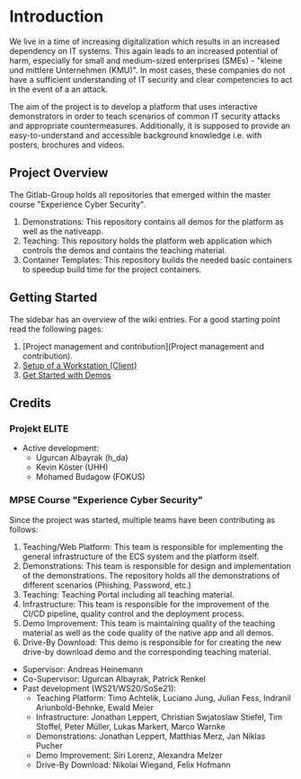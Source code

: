 # Introduction

We live in a time of increasing digitalization which results in an increased dependency on IT systems. This again leads to an increased potential of harm, especially for small and medium-sized enterprises (SMEs) - "kleine und mittlere Unternehmen (KMU)".  In most cases, these companies do not have a sufficient understanding of IT security and clear competencies to act in the event of a an attack.

The aim of the project is to develop a platform that uses interactive demonstrators in order to teach scenarios of common IT security attacks and appropriate countermeasures. Additionally, it is supposed to provide an easy-to-understand and accessible background knowledge i.e. with posters, brochures and videos.

## Project Overview

The Gitlab-Group holds all repositories that emerged within the master course "Experience Cyber Security".

1. Demonstrations: This repository contains all demos for the platform as well as the nativeapp.
1. Teaching: This repository holds the platform web application which controls the demos and contains the teaching material.
1. Container Templates: This repository builds the needed basic containers to speedup build time for the project containers.

## Getting Started

The sidebar has an overview of the wiki entries. For a good starting point read the following pages:

1. [Project management and contribution](Project management and contribution).
1. [Setup of a Workstation (Client)](Demonstrations/Setup-of-Workstation-(Client))
1. [Get Started with Demos](Demonstrations/Get-Started-with-Demos)

## Credits

### Projekt ELITE

- Active development:
  - Ugurcan Albayrak (h_da)
  - Kevin Köster (UHH)
  - Mohamed Budagow (FOKUS)

### MPSE Course "Experience Cyber Security"

Since the project was started, multiple teams have been contributing as follows:

1. Teaching/Web Platform: This team is responsible for implementing the general infrastructure of the ECS system and the platform itself.
1. Demonstrations: This team is responsible for design and implementation of the demonstrations. The repository holds all the demonstrations of different scenarios (Phishing, Password, etc.)
1. Teaching: Teaching Portal including all teaching material.
1. Infrastructure: This team is responsible for the improvement of the CI/CD pipeline, quality control and the deployment process.
1. Demo Improvement: This team is maintaining quality of the teaching material as well as the code quality of the native app and all demos.
1. Drive-By Download: This demo is responsible for for creating the new drive-by download demo and the corresponding teaching material.

- Supervisor: Andreas Heinemann
- Co-Supervisor: Ugurcan Albayrak, Patrick Renkel
- Past development (WS21/WS20/SoSe21):
  - Teaching Platform: Timo Achtelik, Luciano Jung, Julian Fess, Indranil Ariunbold-Behnke, Ewald Meier
  - Infrastructure: Jonathan Leppert, Christian Swjatoslaw Stiefel, Tim Stoffel, Peter Müller, Lukas Markert, Marco Warnke
  - Demonstrations: Jonathan Leppert, Matthias Merz, Jan Niklas Pucher
  - Demo Improvement: Siri Lorenz, Alexandra Melzer
  - Drive-By Download: Nikolai Wiegand, Felix Hofmann

